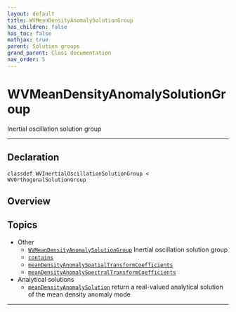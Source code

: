 ```yaml
---
layout: default
title: WVMeanDensityAnomalySolutionGroup
has_children: false
has_toc: false
mathjax: true
parent: Solution groups
grand_parent: Class documentation
nav_order: 5
---
```


#  WVMeanDensityAnomalySolutionGroup

Inertial oscillation solution group


---

## Declaration

<div class="language-matlab highlighter-rouge"><div class="highlight"><pre class="highlight"><code>classdef WVInertialOscillationSolutionGroup < WVOrthogonalSolutionGroup</code></pre></div></div>

## Overview
 
  


## Topics
+ Other
  + [`WVMeanDensityAnomalySolutionGroup`](/classes/solution-groups/wvmeandensityanomalysolutiongroup/wvmeandensityanomalysolutiongroup.html) Inertial oscillation solution group
  + [`contains`](/classes/solution-groups/wvmeandensityanomalysolutiongroup/contains.html) 
  + [`meanDensityAnomalySpatialTransformCoefficients`](/classes/solution-groups/wvmeandensityanomalysolutiongroup/meandensityanomalyspatialtransformcoefficients.html) 
  + [`meanDensityAnomalySpectralTransformCoefficients`](/classes/solution-groups/wvmeandensityanomalysolutiongroup/meandensityanomalyspectraltransformcoefficients.html) 
+ Analytical solutions
  + [`meanDensityAnomalySolution`](/classes/solution-groups/wvmeandensityanomalysolutiongroup/meandensityanomalysolution.html) return a real-valued analytical solution of the mean density anomaly mode


---